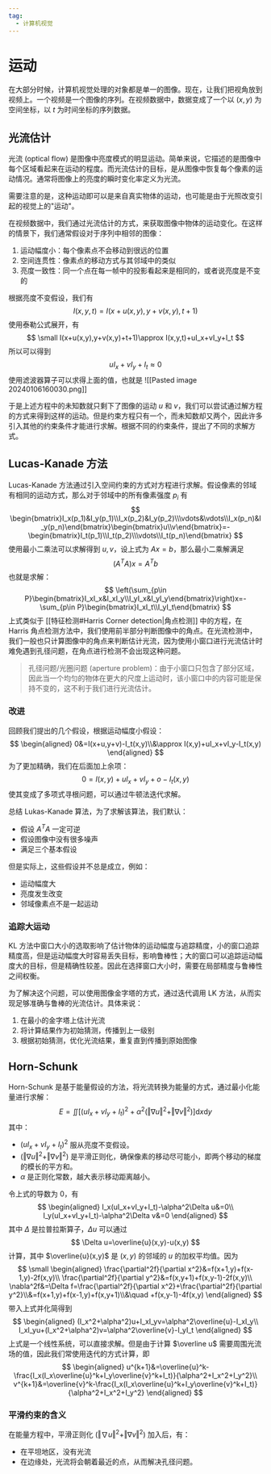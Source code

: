 ```yaml
---
tag:
  - 计算机视觉
---
```


# 运动

在大部分时候，计算机视觉处理的对象都是单一的图像。现在，让我们把视角放到视频上。一个视频是一个图像的序列。在视频数据中，数据变成了一个以 $(x,y)$ 为空间坐标，以 $t$ 为时间坐标的序列数据。

## 光流估计

光流 (optical flow) 是图像中亮度模式的明显运动。简单来说，它描述的是图像中每个区域看起来在运动的程度。而光流估计的目标，是从图像中恢复每个像素的运动情况。通常将图像上的亮度的瞬时变化率定义为光流。

需要注意的是，这种运动即可以是来自真实物体的运动，也可能是由于光照改变引起的视觉上的"运动"。

在视频数据中，我们通过光流估计的方式，来获取图像中物体的运动变化。在这样的情景下，我们通常假设对于序列中相邻的图像：
1. 运动幅度小：每个像素点不会移动到很远的位置
2. 空间连贯性：像素点的移动方式与其邻域中的类似
3. 亮度一致性：同一个点在每一帧中的投影看起来是相同的，或者说亮度是不变的

根据亮度不变假设，我们有
$$
I(x,y,t)=I(x+u(x,y),y+v(x,y),t+1)
$$
使用泰勒公式展开，有
$$
\small I(x+u(x,y),y+v(x,y)+t+1)\approx I(x,y,t)+uI_x+vI_y+I_t
$$
所以可以得到
$$
uI_x+vI_y+I_t\approx 0
$$
使用滤波器算子可以求得上面的值，也就是
![[Pasted image 20240106160030.png]]

于是上述方程中的未知数就只剩下了图像的运动 $u$ 和 $v$，我们可以尝试通过解方程的方式来得到这样的运动。但是约束方程只有一个，而未知数却又两个，因此许多引入其他的约束条件才能进行求解。根据不同的约束条件，提出了不同的求解方式。

## Lucas-Kanade 方法

Lucas-Kanade 方法通过引入空间约束的方式对方程进行求解。假设像素的邻域有相同的运动方式，那么对于邻域中的所有像素强度 $p_i$ 有
$$
\begin{bmatrix}I_x(p_1)&I_y(p_1)\\I_x(p_2)&I_y(p_2)\\\vdots&\vdots\\I_x(p_n)&I_y(p_n)\end{bmatrix}\begin{bmatrix}u\\v\end{bmatrix}=-\begin{bmatrix}I_t(p_1)\\I_t(p_2)\\\vdots\\I_t(p_n)\end{bmatrix}
$$
使用最小二乘法可以求解得到 $u,v$，设上式为 $Ax=b$，那么最小二乘解满足
$$
(A^TA)x=A^Tb
$$
也就是求解：
$$
\left(\sum_{p\in P}\begin{bmatrix}I_xI_x&I_xI_y\\I_yI_x&I_yI_y\end{bmatrix}\right)x=-\sum_{p\in P}\begin{bmatrix}I_xI_t\\I_yI_t\end{bmatrix}
$$
上式类似于 [[特征检测#Harris Corner detection|角点检测]] 中的方程，在 Harris 角点检测方法中，我们使用前半部分判断图像中的角点。在光流检测中，我们一般也只计算图像中的角点来判断估计光流，因为使用小窗口进行光流估计时难免遇到孔径问题，在角点进行检测不会出现这种问题。

> 孔径问题/光圈问题 (aperture problem)：由于小窗口只包含了部分区域，因此当一个均匀的物体在更大的尺度上运动时，该小窗口中的内容可能是保持不变的，这不利于我们进行光流估计。

### 改进

回顾我们提出的几个假设，根据运动幅度小假设：
$$
\begin{aligned}
0&=I(x+u,y+v)-I_t(x,y)\\&\approx I(x,y)+uI_x+vI_y-I_t(x,y)
\end{aligned}
$$
为了更加精确，我们在后面加上余项：
$$
0=I(x,y)+uI_x+vI_y+o-I_t(x,y)
$$
使其变成了多项式寻根问题，可以通过牛顿法迭代求解。

总结 Lukas-Kanade 算法，为了求解该算法，我们默认：
- 假设 $A^TA$ 一定可逆
- 假设图像中没有很多噪声
- 满足三个基本假设

但是实际上，这些假设并不总是成立，例如：
- 运动幅度大
- 亮度发生改变
- 邻域像素点不是一起运动

### 追踪大运动

KL 方法中窗口大小的选取影响了估计物体的运动幅度与追踪精度，小的窗口追踪精度高，但是运动幅度大时容易丢失目标，影响鲁棒性；大的窗口可以追踪运动幅度大的目标，但是精确性较差。因此在选择窗口大小时，需要在局部精度与鲁棒性之间权衡。

为了解决这个问题，可以使用图像金字塔的方式，通过迭代调用 LK 方法，从而实现足够准确与鲁棒的光流估计。具体来说：
1. 在最小的金字塔上估计光流
2. 将计算结果作为初始猜测，传播到上一级别
3. 根据初始猜测，优化光流结果，重复直到传播到原始图像

## Horn-Schunk

Horn-Schunk 是基于能量假设的方法，将光流转换为能量的方式，通过最小化能量进行求解：
$$
E=\iint[(uI_x+vI_y+I_t)^2+\alpha^2(\Vert\nabla u\Vert^2+\Vert \nabla v\Vert^2)]\mathrm dx\mathrm dy
$$
其中：
- $(uI_x+vI_y+I_t)^2$ 服从亮度不变假设。
- $(\Vert\nabla u\Vert^2+\Vert \nabla v\Vert^2)$ 是平滑正则化，确保像素的移动尽可能小，即两个移动的梯度的模长的平方和。
- $\alpha$ 是正则化常数，越大表示移动距离越小。

令上式的导数为 0，有
$$
\begin{aligned}
I_x(uI_x+vI_y+I_t)-\alpha^2\Delta u&=0\\
I_y(uI_x+vI_y+I_t)-\alpha^2\Delta v&=0
\end{aligned}
$$
其中 $\Delta$ 是拉普拉斯算子，$\Delta u$ 可以通过
$$
\Delta u=\overline{u}(x,y)-u(x,y)
$$
计算，其中 $\overline{u}(x,y)$ 是 $(x,y)$ 的邻域的 $u$ 的加权平均值。因为
$$
\small
\begin{aligned}
\frac{\partial^2f}{\partial x^2}&=f(x+1,y)+f(x-1,y)-2f(x,y)\\
\frac{\partial^2f}{\partial y^2}&=f(x,y+1)+f(x,y-1)-2f(x,y)\\
\nabla^2f&=\Delta f=\frac{\partial^2f}{\partial x^2}+\frac{\partial^2f}{\partial y^2}\\&=f(x+1,y)+f(x-1,y)+f(x,y+1)\\&\quad +f(x,y-1)-4f(x,y)
\end{aligned}
$$
带入上式并化简得到
$$
\begin{aligned}
(I_x^2+\alpha^2)u+I_xI_yv=\alpha^2\overline{u}-I_xI_y\\
I_xI_yu+(I_x^2+\alpha^2)v=\alpha^2\overline{v}-I_yI_t
\end{aligned}
$$
上式是一个线性系统，可以直接求解。但是由于计算 $\overline u$ 需要周围光流场的值，因此我们常使用迭代的方式计算，即
$$
\begin{aligned}
u^{k+1}&=\overline{u}^k-\frac{I_x(I_x\overline{u}^k+I_y\overline{v}^k+I_t)}{\alpha^2+I_x^2+I_y^2}\\
v^{k+1}&=\overline{v}^k-\frac{I_x(I_x\overline{u}^k+I_y\overline{v}^k+I_t)}{\alpha^2+I_x^2+I_y^2}
\end{aligned}
$$

### 平滑约束的含义

在能量方程中，平滑正则化 $(\Vert\nabla u\Vert^2+\Vert \nabla v\Vert^2)$ 加入后，有：
- 在平坦地区，没有光流
- 在边缘处，光流将会朝着最近的点，从而解决孔径问题。